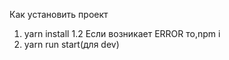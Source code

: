 Как установить проект 
1. yarn install
1.2 Если возникает ERROR то,npm i 
2. yarn run start(для dev)